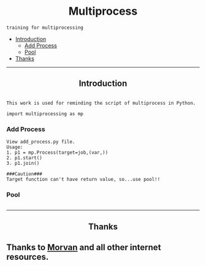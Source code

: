 <h1 align=center>Multiprocess</h1>


```
training for multiprocessing
```
* [Introduction](#overview)
    * [Add Process](#add)
    * [Pool](#pool)
* [Thanks](#tkx)

***

<h2 id='overview' align=center> Introduction </h2>

```

This work is used for reminding the script of multiprocess in Python.

import multiprocessing as mp

```

<h3 id='add'>Add Process</h3>

```
View add_process.py file.
Usage:
1. p1 = mp.Process(target=job,(var,))
2. p1.start()
3. p1.join()

###Caution###
Target function can't have return value, so...use pool!!
```

<h3 id='pool'>Pool</h3>

```

```

***
<h2 id="tkx" align=center> Thanks </h2>

## Thanks to [Morvan][1] and all other internet resources.

[1]:https://morvanzhou.github.io/ "Morvan"
